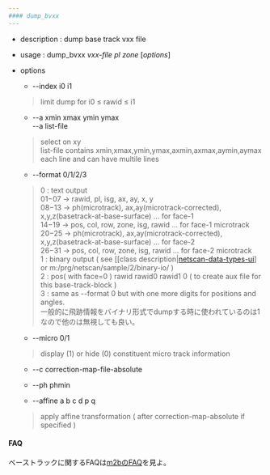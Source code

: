 ```yaml
---
#### dump_bvxx
---
```


+ description : dump base track vxx file
+ usage : dump_bvxx *vxx-file* *pl* *zone* [*options*]
+ options
  - --index i0 i1
  > limit dump for i0 &le; rawid &le; i1  

  - --a xmin xmax ymin ymax  
    --a list-file
  > select on xy  
  > list-file contains xmin,xmax,ymin,ymax,axmin,axmax,aymin,aymax each line and can have multile lines  

  - --format 0/1/2/3
  > 0 : text output  
  >     $01-$07 -> rawid, pl, isg, ax, ay, x, y  
  >     $08-$13 -> ph(microtrack), ax,ay(microtrack-corrected), x,y,z(basetrack-at-base-surface) ... for face-1  
  >     $14-$19 -> pos, col, row, zone, isg, rawid ... for face-1 microtrack   
  >     $20-$25 -> ph(microtrack), ax,ay(microtrack-corrected), x,y,z(basetrack-at-base-surface) ... for face-2  
  >     $26-$31 -> pos, col, row, zone, isg, rawid ... for face-2 microtrack  
  > 1 : binary output  ( see [[class description|[netscan-data-types-ui](netscan-data-types-ui.md)] or m:/prg/netscan/sample/2/binary-io/ )  
  > 2 : pos( with face=0 ) rawid rawid0 rawid1 0 ( to create aux file for this base-track-block )  
  > 3 : same as --format 0 but with one more digits for positions and angles.  
  > 一般的に飛跡情報をバイナリ形式でdumpする時に使われているのは1なので他のは無視しても良い。

  - --micro 0/1
  > display (1) or hide (0) constituent micro track information  

  - --c correction-map-file-absolute
  - --ph phmin

  - --affine a b c d p q
  > apply affine transformation ( after correction-map-absolute if specified )  

#### FAQ
ベーストラックに関するFAQは[m2bのFAQ](m2b.md#FAQ)を見よ。
